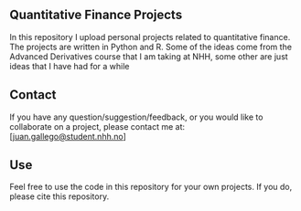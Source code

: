 ## Quantitative Finance Projects
In this repository I upload personal projects related to quantitative finance. The projects are written in Python and R. Some of the ideas come from the Advanced Derivatives course that I am taking at NHH, some other are just ideas that I have had for a while

## Contact
If you have any question/suggestion/feedback, or you would like to collaborate on a project, please contact me at: [juan.gallego@student.nhh.no]

## Use
Feel free to use the code in this repository for your own projects. If you do, please cite this repository.